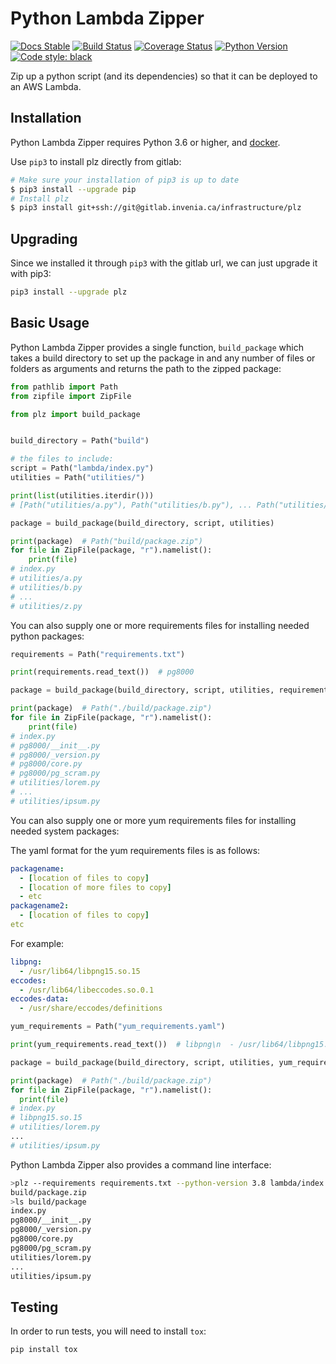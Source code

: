 # Python Lambda Zipper

[![Docs Stable](https://img.shields.io/badge/docs-stable-blue.svg)](https://infrastructure.pages.invenia.ca/plz/docs/)
[![Build Status](https://gitlab.invenia.ca/infrastructure/plz/badges/master/build.svg)](https://gitlab.invenia.ca/infrastructure/plz/commits/master)
[![Coverage Status](https://gitlab.invenia.ca/infrastructure/plz/badges/master/coverage.svg)](https://infrastructure.pages.invenia.ca/plz/coverage/)
[![Python Version](https://img.shields.io/badge/python-3.6%20%7C%203.7-blue.svg)](https://www.python.org/)
[![Code style: black](https://img.shields.io/badge/code%20style-black-000000.svg)](https://github.com/ambv/black)

Zip up a python script (and its dependencies) so that it can be deployed to an AWS Lambda.

## Installation

Python Lambda Zipper requires Python 3.6 or higher, and [docker](https://gitlab.invenia.ca/invenia/wiki/blob/master/setup/docker.md).

Use `pip3` to install plz directly from gitlab:

```sh
# Make sure your installation of pip3 is up to date
$ pip3 install --upgrade pip
# Install plz
$ pip3 install git+ssh://git@gitlab.invenia.ca/infrastructure/plz
```

## Upgrading

Since we installed it through `pip3` with the gitlab url, we can just upgrade it with pip3:

```sh
pip3 install --upgrade plz
```

## Basic Usage

Python Lambda Zipper provides a single function, `build_package` which takes  a build directory to set up the package in and any number of files or folders as arguments and returns the path to the zipped package:


```python
from pathlib import Path
from zipfile import ZipFile

from plz import build_package


build_directory = Path("build")

# the files to include:
script = Path("lambda/index.py")
utilities = Path("utilities/")

print(list(utilities.iterdir()))
# [Path("utilities/a.py"), Path("utilities/b.py"), ... Path("utilities/z.py")]

package = build_package(build_directory, script, utilities)

print(package)  # Path("build/package.zip")
for file in ZipFile(package, "r").namelist():
    print(file)
# index.py
# utilities/a.py
# utilities/b.py
# ...
# utilities/z.py
```

You can also supply one or more requirements files for installing needed python packages:

```python
requirements = Path("requirements.txt")

print(requirements.read_text())  # pg8000

package = build_package(build_directory, script, utilities, requirements=requirements)

print(package)  # Path("./build/package.zip")
for file in ZipFile(package, "r").namelist():
    print(file)
# index.py
# pg8000/__init__.py
# pg8000/_version.py
# pg8000/core.py
# pg8000/pg_scram.py
# utilities/lorem.py
# ...
# utilities/ipsum.py
```

You can also supply one or more yum requirements files for installing needed system packages:

The yaml format for the yum requirements files is as follows:
```yaml
packagename:
  - [location of files to copy]
  - [location of more files to copy]
  - etc
packagename2:
  - [location of files to copy]
etc
```

For example:
```yaml
libpng:
  - /usr/lib64/libpng15.so.15
eccodes:
  - /usr/lib64/libeccodes.so.0.1
eccodes-data:
  - /usr/share/eccodes/definitions
```

```python
yum_requirements = Path("yum_requirements.yaml")

print(yum_requirements.read_text())  # libpng\n  - /usr/lib64/libpng15.so.15

package = build_package(build_directory, script, utilities, yum_requirements=yum_requirements)

print(package)  # Path("./build/package.zip")
for file in ZipFile(package, "r").namelist():
  print(file)
# index.py
# libpng15.so.15
# utilities/lorem.py
...
# utilities/ipsum.py
```

Python Lambda Zipper also provides a command line interface:

```sh
>plz --requirements requirements.txt --python-version 3.8 lambda/index.py utilities
build/package.zip
>ls build/package
index.py
pg8000/__init__.py
pg8000/_version.py
pg8000/core.py
pg8000/pg_scram.py
utilities/lorem.py
...
utilities/ipsum.py
```

## Testing

In order to run tests, you will need to install `tox`:

```sh
pip install tox
```
